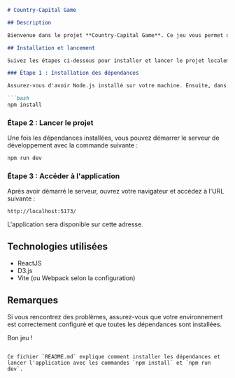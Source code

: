 ```markdown
# Country-Capital Game

## Description

Bienvenue dans le projet **Country-Capital Game**. Ce jeu vous permet de tester vos connaissances en devinant les pays en fonction de leurs noms.

## Installation et lancement

Suivez les étapes ci-dessous pour installer et lancer le projet localement.

### Étape 1 : Installation des dépendances

Assurez-vous d'avoir Node.js installé sur votre machine. Ensuite, dans le répertoire racine du projet, exécutez la commande suivante pour installer les dépendances :

```bash
npm install
```

### Étape 2 : Lancer le projet

Une fois les dépendances installées, vous pouvez démarrer le serveur de développement avec la commande suivante :

```bash
npm run dev
```

### Étape 3 : Accéder à l'application

Après avoir démarré le serveur, ouvrez votre navigateur et accédez à l'URL suivante :

```
http://localhost:5173/
```

L'application sera disponible sur cette adresse.

## Technologies utilisées

- ReactJS
- D3.js
- Vite (ou Webpack selon la configuration)

## Remarques

Si vous rencontrez des problèmes, assurez-vous que votre environnement est correctement configuré et que toutes les dépendances sont installées.

Bon jeu !
```

Ce fichier `README.md` explique comment installer les dépendances et lancer l'application avec les commandes `npm install` et `npm run dev`.